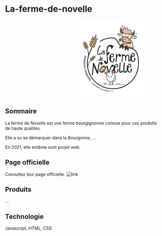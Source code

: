 # La-ferme-de-novelle

                                            ![Logo](https://github.com/julienLeMee/la-ferme-de-novelle/blob/main/ressources/logo2.jpg)

## Sommaire 

La ferme de Novelle est une ferme bourgignonne connue pour ces produits de haute qualités.

Elle a su se démarquer dans la Bourgonne, ... 

En 2021, elle entâme sont projet web.

## Page officielle

Consultez leur page officielle.
![link]()

## Produits 

...

## Technologie 

Javascript, HTML, CSS
